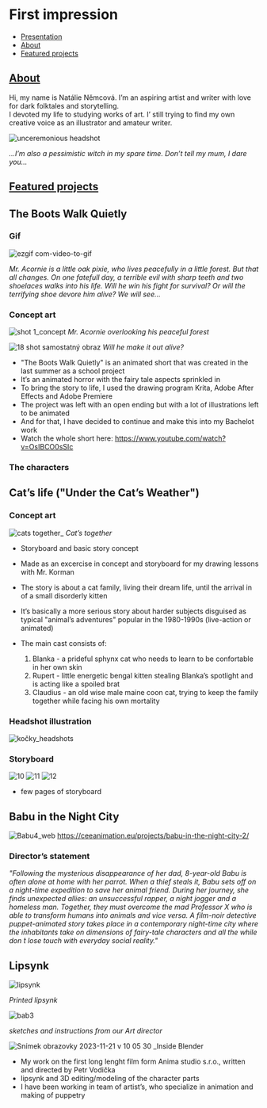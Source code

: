 # First impression

- [Presentation](Presentation.md)
- [About](About.md)
- [Featured projects](FeaturedProjects.md)

## [About](About.md)

Hi, my name is Natálie Němcová. 
I’m an aspiring artist and writer with love for dark folktales and storytelling.  
I devoted my life to studying works of art. I’ still trying to find my own creative voice as an illustrator and amateur writer.

![unceremonious headshot](https://github.com/NatNight99/02-first_impression/assets/129601977/1501c6c7-d977-4770-a66a-f009901af6c1)


_...I’m also a pessimistic witch in my spare time. Don’t tell my mum, I dare you..._ 

## [Featured projects](FeaturedProjects.md)

## The Boots Walk Quietly

### Gif 
![ezgif com-video-to-gif](https://github.com/NatNight99/02-first_impression/assets/129601977/dd2e8464-3855-4fbc-87f5-d8f196553c54) 

_Mr. Acornie is a little oak pixie, who lives peacefully in a little forest. But that all changes. On one fatefull day, a terrible evil with sharp teeth and two shoelaces walks into his life. Will he win his fight for survival? Or will the terrifying shoe devore him alive? We will see…_

### Concept art

![shot 1_concept](https://github.com/NatNight99/02-first_impression/assets/129601977/ef5035d0-b4fe-4910-96e4-8385ee682e1b) 
_Mr. Acornie overlooking his peaceful forest_

![18 shot samostatný obraz](https://github.com/NatNight99/02-first_impression/assets/129601977/fa6088f1-9c71-4ea3-82c0-63e4530173fd)
_Will he make it out alive?_

- "The Boots Walk Quietly" is an animated short that was created in the last summer as a school project
- It’s an animated horror with the fairy tale aspects sprinkled in
- To bring the story to life, I used the drawing program Krita, Adobe After Effects and Adobe Premiere 
- The project was left with an open ending but with a lot of illustrations left to be animated
- And for that, I have decided to continue and make this into my Bachelot work
- Watch the whole short here: https://www.youtube.com/watch?v=OsIBCO0sSIc

 ### The characters
 


## Cat’s life ("Under the Cat’s Weather")

### Concept art
![cats together_](https://github.com/NatNight99/02-first_impression/assets/129601977/47fa7b3d-30c6-4a9e-bf89-ef60d146cf14) 
_Cat’s together_

- Storyboard and basic story concept
- Made as an excercise in concept and storyboard for my drawing lessons with Mr. Korman 
- The story is about a cat family, living their dream life, until the arrival in of a small disorderly kitten 
- It’s basically a more serious story about harder subjects disguised as typical "animal’s adventures" popular in the 1980-1990s (live-action or animated)
  
- The main cast consists of:
  1. Blanka - a prideful sphynx cat who needs to learn to be confortable in her own skin
  2. Rupert - little energetic bengal kitten stealing Blanka’s spotlight and is acting like a spoiled brat
  3. Claudius - an old wise male maine coon cat, trying to keep the family together while facing his own mortality
 
### Headshot illustration
![kočky_headshots](https://github.com/NatNight99/02-first_impression/assets/129601977/56302a25-05de-4409-a946-1d914d1b54fe) 

### Storyboard 

![10](https://github.com/NatNight99/02-first_impression/assets/129601977/b0d17207-4bb7-4ab4-97a2-5672d0cdc6cd)
![11](https://github.com/NatNight99/02-first_impression/assets/129601977/a2d2c0b8-915e-4e97-822c-2533eea8cc28)
![12](https://github.com/NatNight99/02-first_impression/assets/129601977/c1ef20a1-43f8-4323-ab38-7d2d95eb2833)

- few pages of storyboard
 
     
## Babu in the Night City 

![Babu4_web](https://github.com/NatNight99/02-first_impression/assets/129601977/bc2eb208-707b-49df-8bd5-17ed8e0d15e2) 
https://ceeanimation.eu/projects/babu-in-the-night-city-2/ 

### Director’s statement
_"Following the mysterious disappearance of her dad, 8-year-old Babu is often alone at home with her parrot. When a thief steals it, Babu sets off on a night-time expedition to save her animal friend. During her journey, she finds unexpected allies: an unsuccessful rapper, a night jogger and a homeless man. Together, they must overcome the mad Professor X who is able to transform humans into animals and vice versa. A film-noir detective puppet-animated story takes place in a contemporary night-time city where the inhabitants take on dimensions of fairy-tale characters and all the while don ́t lose touch with everyday social reality."_ 

## Lipsynk

![lipsynk](https://github.com/NatNight99/02-first_impression/assets/129601977/cdc307df-1e9f-4d85-8aa0-f978ce00a73f) 

_Printed lipsynk_

![bab3](https://github.com/NatNight99/02-first_impression/assets/129601977/992fbbd9-b85c-4a95-b37e-890f25883b06)

_sketches and instructions from our Art director_ 

![Snímek obrazovky 2023-11-21 v 10 05 30](https://github.com/NatNight99/02-first_impression/assets/129601977/783b3925-bc63-4216-819f-65afe683e554)
_Inside Blender

- My work on the first long lenght film form Anima studio s.r.o., written and directed by Petr Vodička
- lipsynk and 3D editing/modeling of the character parts
- I have been working in team of artist’s, who specialize in animation and making of puppetry
